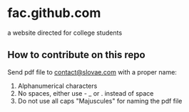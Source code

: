 # fac.github.com
a website directed for college students

## How to contribute on this repo

Send pdf file to contact@slovae.com with a proper name:

1. Alphanumerical characters
2. No spaces, either use - _ or . instead of space
3. Do not use all caps "Majuscules" for naming the pdf file
